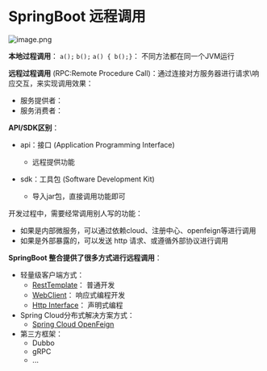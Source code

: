 # SpringBoot 远程调用

![image.png](https://cdn.jsdelivr.net/gh/letengzz/Two-C@main/img/Java/202308181530050.png)



**本地过程调用**： `a();` `b();` `a() { b();}`： 不同方法都在同一个JVM运行

**远程过程调用** (RPC:Remote Procedure Call)：通过连接对方服务器进行请求\响应交互，来实现调用效果：

- 服务提供者：
- 服务消费者：

**API/SDK区别**：

- api：接口 (Application Programming Interface)
  - 远程提供功能

- sdk：工具包 (Software Development Kit)
  - 导入jar包，直接调用功能即可

开发过程中，需要经常调用别人写的功能：

- 如果是内部微服务，可以通过依赖cloud、注册中心、openfeign等进行调用
- 如果是外部暴露的，可以发送 http 请求、或遵循外部协议进行调用

**SpringBoot 整合提供了很多方式进行远程调用**：

- 轻量级客户端方式：
  - [RestTemplate](RestTemplate/README.md)： 普通开发
  - [WebClient](WebClient/README.md)： 响应式编程开发
  - [Http Interface](HttpInterface/README.md)： 声明式编程
- Spring Cloud分布式解决方案方式：
  - [Spring Cloud OpenFeign](../../../../SpringCloud/2022/SpringCloud/OpenFeign/README.md)
- 第三方框架：
  - Dubbo
  - gRPC
  - ...

